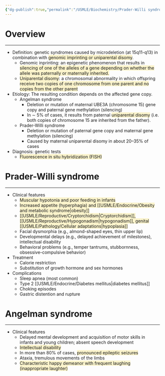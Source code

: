 ```yaml
---
{"dg-publish":true,"permalink":"/USMLE/Biochemistry/Prader-Willi syndrome and Angelman syndrome/","tags":["t1"]}
---
```


# Overview
---
- Definition: genetic syndromes caused by microdeletion (at 15q11-q13) in combination with <span style="background:rgba(240, 200, 0, 0.2)">genomic imprinting or uniparental disomy</span>.
	- Genomic inprinting: an epigenetic phenomenon that results in <span style="background:rgba(240, 200, 0, 0.2)">silencing of one of the alleles of a gene depending on whether the allele was paternally or maternally inherited.</span>
	- <span style="background:rgba(240, 200, 0, 0.2)">Uniparental disomy</span>: a chromosomal abnormality in which offspring <span style="background:rgba(240, 200, 0, 0.2)">receive two copies of one chromosome from one parent and no copies from the other parent</span>
- Etiology: The resulting condition depends on the affected gene copy. 
	- Angelman syndrome
		- Deletion or mutation of maternal UBE3A (chromosome 15) gene copy and paternal gene methylation (silencing)
		- In ∼ 5% of cases, it results from paternal <span style="background:rgba(240, 200, 0, 0.2)">uniparental disomy</span> (i.e. both copies of chromosome 15 are inherited from the father).
	- Prader-Willi syndrome
		- Deletion or mutation of paternal gene copy and maternal gene methylation (silencing)
		- Caused by maternal uniparental disomy in about 20–35% of cases
- Diagnosis: genetic tests
	- <span style="background:rgba(240, 200, 0, 0.2)">Fluorescence in situ hybridization (FISH)</span>
# Prader-Willi syndrome
---
- Clinical features 
	- <span style="background:rgba(240, 200, 0, 0.2)">Muscular hypotonia and poor feeding in infants</span>
	- <span style="background:rgba(240, 200, 0, 0.2)">Increased appetite (hyperphagia) and [[USMLE/Endocrine/Obesity and metabolic syndrome\|obesity]]</span> 
	- <span style="background:rgba(240, 200, 0, 0.2)">[[USMLE/Reproductive/Cryptorchidism\|Cryptorchidism]], [[USMLE/Reproductive/Hypogonadism\|hypogonadism]], genital [[USMLE/Pathology/Cellular adaptations\|hypoplasia]]</span>
	- Facial dysmorphia (e.g., almond-shaped eyes, thin upper lip)
	- Developmental delays (e.g., delayed achievement of milestones), intellectual disability
	- Behavioral problems (e.g., temper tantrums, stubbornness, obsessive-compulsive behavior)
- Treatment
	- Calorie restriction
	- Substitution of growth hormone and sex hormones
- Complications
	- Sleep apnea (most common)
	- Type 2 [[USMLE/Endocrine/Diabetes mellitus\|diabetes mellitus]]
	- Choking episodes 
	- Gastric distention and rupture
# Angelman syndrome
---
- Clinical features 
	- Delayed mental development and acquisition of motor skills in infants and young children; absent speech development
	- <span style="background:rgba(240, 200, 0, 0.2)">Intellectual disability</span>
	- In more than 80% of cases, <span style="background:rgba(240, 200, 0, 0.2)">pronounced epileptic seizures</span>
	- Ataxia, tremulous movements of the limbs
	- <span style="background:rgba(240, 200, 0, 0.2)">Characteristic happy demeanor with frequent laughing (inappropriate laughter)</span>
